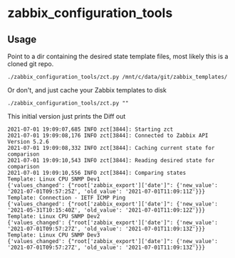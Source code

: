 # zabbix_configuration_tools

## Usage

Point to a dir containing the desired state template files, most likely this is a cloned git repo.

```shell
./zabbix_configuration_tools/zct.py /mnt/c/data/git/zabbix_templates/
```

Or don't, and just cache your Zabbix templates to disk

```shell
./zabbix_configuration_tools/zct.py ""
```

This initial version just prints the Diff out

```shell
2021-07-01 19:09:07,685 INFO zct[3844]: Starting zct
2021-07-01 19:09:08,176 INFO zct[3844]: Connected to Zabbix API Version 5.2.6
2021-07-01 19:09:08,332 INFO zct[3844]: Caching current state for comparison
2021-07-01 19:09:10,543 INFO zct[3844]: Reading desired state for comparison
2021-07-01 19:09:10,556 INFO zct[3844]: Comparing states
Template: Linux CPU SNMP Dev1
{'values_changed': {"root['zabbix_export']['date']": {'new_value': '2021-07-01T09:57:25Z', 'old_value': '2021-07-01T11:09:11Z'}}}
Template: Connection - IETF ICMP Ping
{'values_changed': {"root['zabbix_export']['date']": {'new_value': '2021-05-31T10:15:40Z', 'old_value': '2021-07-01T11:09:12Z'}}}
Template: Linux CPU SNMP Dev2
{'values_changed': {"root['zabbix_export']['date']": {'new_value': '2021-07-01T09:57:27Z', 'old_value': '2021-07-01T11:09:13Z'}}}
Template: Linux CPU SNMP Dev3
{'values_changed': {"root['zabbix_export']['date']": {'new_value': '2021-07-01T09:57:27Z', 'old_value': '2021-07-01T11:09:13Z'}}}
```
